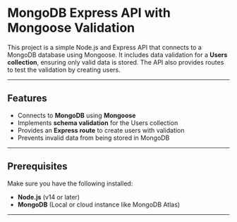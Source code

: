 # MongoDB Express API with Mongoose Validation

This project is a simple Node.js and Express API that connects to a MongoDB database using Mongoose. It includes data validation for a **Users collection**, ensuring only valid data is stored. The API also provides routes to test the validation by creating users.

---

## Features
- Connects to **MongoDB** using **Mongoose**
- Implements **schema validation** for the Users collection
- Provides an **Express route** to create users with validation
- Prevents invalid data from being stored in MongoDB

---

## Prerequisites
Make sure you have the following installed:
- **Node.js** (v14 or later)
- **MongoDB** (Local or cloud instance like MongoDB Atlas)

---

